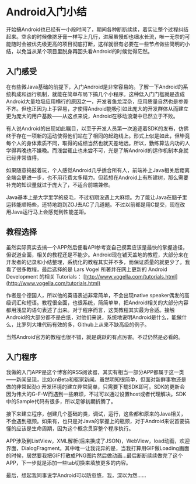 # Android入门小结

开始搞Android也已经有一小段时间了，期间各种断断续续，着实让整个过程纠结起来。空余的时候像挤牙膏一样写上几行，进展虽慢却也细水长流，唯一无奈的可能随时会被优先级更高的项目彻底打断，这样就很有必要在一些节点做些简明的小结，以免当从某个项目里脱身再回头看Android的时候觉得茫然。

## 入门感受

在有些微Java基础的前提下，入门Android是非常容易的。了解一下Android的系统构成和运行机制，就能在简单布局下搞几个小程序。这种低入门门槛就是造成Android大量垃圾应用横行的原因之一，开发者鱼龙混杂，应用质量自然也是参差不齐。但也正因为上手容易，才使得Android能吸引如此庞大的开发群体从而建立更为庞大的用户基数——从这点来说，Android在移动浪潮中已然立于不败。

有人说Android的出现如此瞩目，以至于开发人员第一次追逐着SDK的发布，仿佛终于存在一项新的运动使得他们站在了相同的起跑线上。形式上似是如此，但毕竟每个人的身体素质不同，取得的成绩当然也就天差地远。所以，勤练算法内功的人学得再晚也不嫌晚。而浅尝辄止也未尝不可，光是了解Android的运作机制本身就已经非常值得。

如果随意捣鼓着玩，个人感觉Android几乎适合所有人，前端补上Java相关后距离全端会更进一步，也不用花费太多精力。但若想在Android上有所建树，那么需要补充的知识量就过于庞大了，不适合前端兼修。

Java基本上是大学里学的皮毛，不过初期没遇上大麻烦。为了能让Java在脑子里运转能顺畅些，还特地跑到ZOJ去AC了几道题。不过以前都是用C提交，现在改用Java运行马上会感觉到性能差距。

## 教程选择

虽然实际真实去搞一个APP然后便看API参考变自己摸索应该是最快的掌握途径，但说道全面，相关的教程还是不能少。Android现在铺天盖地的教程，大部分来在开发者的记录和小结整理，系统化的教程其实并不多，而保证质量的就更少了。我看了很多教程，最后选择的是 Lars Vogel 所著并在网上更新的 Android Development 的相关 Tutorials： [http://www.vogella.com/tutorials.html](http://www.vogella.com/tutorials.html)

作者是个德国人，所以他的英语表述非常简单，不会出现native speaker偶发的高级词汇和短语。教程很全面，也很系统，简简单单，把Android相关的大部分内容都用浅显的语句表述了出来。对于程序而言，这类教程其实最为合适。接触Android的大部分都不是白纸，对他们来说，系统地说明Android是什么，能做什么，比罗列大堆代码有效的多，Github上从来不缺高级的例子。

当然Android官方的教程也很不错，就是跳跃的有点厉害。不过仍然是必看的。

## 入门程序

我做的入门APP是这个博客的RSS阅读器，其实有相当一部分APP都属于这一类——新闻呈现，比如cnBeta和驱家新闻。虽然明知很简单，但面对新鲜事物还是做的非常起劲:) 开发环境的建立异常简单，只需要下载SDK即可。SDK的更新会因为伟大的G-F-W而遇到一些麻烦，不过可以通过设置host或者代理解决。SDK中的Sample代码有很多，所以足够初期折腾了。

接下来建立程序，创建几个基础的类，调试，运行，这些都和原来的Java相关，不会遇到瓶颈。如果有，也只是对Java的掌握上的瓶颈，对于Android来说首要搞懂的应该是生命周期，因为这个概念贯穿整个程序执行。

APP涉及到ListView，XML解析(后来换成了JSON)，WebView，load动画，欢迎界面，DialogFragment。其中唯一让我诧异的是，当我打算用GIF做Loading画面的时候，居然要我把GIF打散成PNG图片然后做动画...最后断断续续做完了这个APP，下一步就是添加一些tab切换来填放更多的内容。

最后，想起我同事说学Android可以防忽悠，我，深以为然......